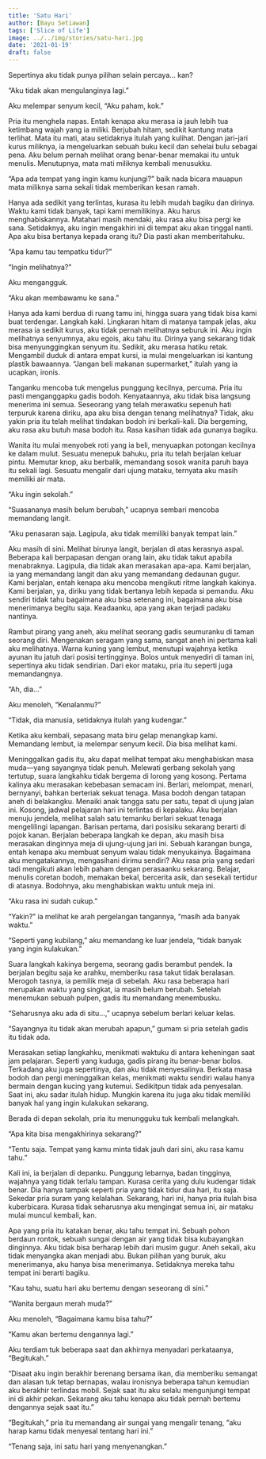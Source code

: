```yaml
---
title: 'Satu Hari'
author: [Bayu Setiawan]
tags: ['Slice of Life']
image: ../../img/stories/satu-hari.jpg
date: '2021-01-19'
draft: false
---
```

Sepertinya aku tidak punya pilihan selain percaya… kan?

“Aku tidak akan mengulanginya lagi.”

Aku melempar senyum kecil, “Aku paham, kok.”

Pria itu menghela napas. Entah kenapa aku merasa ia jauh lebih tua ketimbang wajah yang ia miliki. Berjubah hitam, sedikit kantung mata terlihat. Mata itu mati, atau setidaknya itulah yang kulihat. Dengan jari-jari kurus miliknya, ia mengeluarkan sebuah buku kecil dan sehelai bulu sebagai pena. Aku belum pernah melihat orang benar-benar memakai itu untuk menulis. Menutupnya, mata mati miliknya kembali menusukku.

“Apa ada tempat yang ingin kamu kunjungi?” baik nada bicara mauapun mata miliknya sama sekali tidak memberikan kesan ramah.

Hanya ada sedikit yang terlintas, kurasa itu lebih mudah bagiku dan dirinya. Waktu kami tidak banyak, tapi kami memilikinya. Aku harus menghabiskannya. Matahari masih mendaki, aku rasa aku bisa pergi ke sana. Setidaknya, aku ingin mengakhiri ini di tempat aku akan tinggal nanti. Apa aku bisa bertanya kepada orang itu? Dia pasti akan memberitahuku.

“Apa kamu tau tempatku tidur?”

“Ingin melihatnya?”

Aku mengangguk.

“Aku akan membawamu ke sana.”

Hanya ada kami berdua di ruang tamu ini, hingga suara yang tidak bisa kami buat terdengar. Langkah kaki. Lingkaran hitam di matanya tampak jelas, aku merasa ia sedikit kurus, aku tidak pernah melihatnya seburuk ini. Aku ingin melihatnya senyumnya, aku egois, aku tahu itu. Dirinya yang sekarang tidak bisa menyunggingkan senyum itu. Sedikit, aku merasa hatiku retak. Mengambil duduk di antara empat kursi, ia mulai mengeluarkan isi kantung plastik bawaannya. “Jangan beli makanan supermarket,” itulah yang ia ucapkan, ironis.

Tanganku mencoba tuk mengelus punggung kecilnya, percuma. Pria itu pasti menganggapku gadis bodoh. Kenyataannya, aku tidak bisa langsung menerima ini semua. Seseorang yang telah merawatku sepenuh hati terpuruk karena diriku, apa aku bisa dengan tenang melihatnya? Tidak, aku yakin pria itu telah melihat tindakan bodoh ini berkali-kali. Dia bergeming, aku rasa aku butuh masa bodoh itu. Rasa kasihan tidak ada gunanya bagiku.

Wanita itu mulai menyobek roti yang ia beli, menyuapkan potongan kecilnya ke dalam mulut. Sesuatu menepuk bahuku, pria itu telah berjalan keluar pintu. Memutar knop, aku berbalik, memandang sosok wanita paruh baya itu sekali lagi. Sesuatu mengalir dari ujung mataku, ternyata aku masih memiliki air mata.

“Aku ingin sekolah.”

“Suasananya masih belum berubah,” ucapnya sembari mencoba memandang langit.

“Aku penasaran saja. Lagipula, aku tidak memiliki banyak tempat lain.”

Aku masih di sini. Melihat birunya langit, berjalan di atas kerasnya aspal. Beberapa kali berpapasan dengan orang lain, aku tidak takut apabila menabraknya. Lagipula, dia tidak akan merasakan apa-apa. Kami berjalan, ia yang memandang langit dan aku yang memandang dedaunan gugur. Kami berjalan, entah kenapa aku mencoba mengikuti ritme langkah kakinya. Kami berjalan, ya, diriku yang tidak bertanya lebih kepada si pemandu. Aku sendiri tidak tahu bagaimana aku bisa setenang ini, bagaimana aku bisa menerimanya begitu saja. Keadaanku, apa yang akan terjadi padaku nantinya.

Rambut pirang yang aneh, aku melihat seorang gadis seumuranku di taman seorang diri. Mengenakan seragam yang sama, sangat aneh ini pertama kali aku melihatnya. Warna kuning yang lembut, menutupi wajahnya ketika ayunan itu jatuh dari posisi tertingginya. Bolos untuk menyediri di taman ini, sepertinya aku tidak sendirian. Dari ekor mataku, pria itu seperti juga memandangnya.

“Ah, dia…”

Aku menoleh, “Kenalanmu?”

“Tidak, dia manusia, setidaknya itulah yang kudengar.”

Ketika aku kembali, sepasang mata biru gelap menangkap kami. Memandang lembut, ia melempar senyum kecil. Dia bisa melihat kami. 

Meninggalkan gadis itu, aku dapat melihat tempat aku menghabiskan masa muda—yang sayangnya tidak penuh. Melewati gerbang sekolah yang tertutup, suara langkahku tidak bergema di lorong yang kosong. Pertama kalinya aku merasakan kebebasan semacam ini. Berlari, melompat, menari, bernyanyi, bahkan berteriak sekuat tenaga. Masa bodoh dengan tatapan aneh di belakangku. Menaiki anak tangga satu per satu, tepat di ujung jalan ini.
Kosong, jadwal pelajaran hari ini terlintas di kepalaku. Aku berjalan menuju jendela, melihat salah satu temanku berlari sekuat tenaga mengelilingi lapangan. Barisan pertama, dari posisiku sekarang berarti di pojok kanan. Berjalan beberapa langkah ke depan, aku masih bisa merasakan dinginnya meja di ujung-ujung jari ini. Sebuah karangan bunga, entah kenapa aku membuat senyum walau tidak menyukainya. Bagaimana aku mengatakannya, mengasihani dirimu sendiri? Aku rasa pria yang sedari tadi mengikuti akan lebih paham dengan perasaanku sekarang. Belajar, menulis coretan bodoh, memakan bekal, bercerita asik, dan sesekali tertidur di atasnya. Bodohnya, aku menghabiskan waktu untuk meja ini.

“Aku rasa ini sudah cukup.”

“Yakin?” ia melihat ke arah pergelangan tangannya, “masih ada banyak waktu.”

“Seperti yang kubilang,” aku memandang ke luar jendela, “tidak banyak yang ingin kulakukan.”

Suara langkah kakinya bergema, seorang gadis berambut pendek. Ia berjalan begitu saja ke arahku, memberiku rasa takut tidak beralasan. Merogoh tasnya, ia pemilik meja di sebelah. Aku rasa beberapa hari merupakan waktu yang singkat, ia masih belum berubah. Setelah menemukan sebuah pulpen, gadis itu memandang menembusku.

“Seharusnya aku ada di situ…,” ucapnya sebelum berlari keluar kelas.

“Sayangnya itu tidak akan merubah apapun,” gumam si pria setelah gadis itu tidak ada.

Merasakan setiap langkahku, menikmati waktuku di antara keheningan saat jam pelajaran. Seperti yang kuduga, gadis pirang itu benar-benar bolos. Terkadang aku juga sepertinya, dan aku tidak menyesalinya. Berkata masa bodoh dan pergi meninggalkan kelas, menikmati waktu sendiri walau hanya bermain dengan kucing yang kutemui. Sedikitpun tidak ada penyesalan. Saat ini, aku sadar itulah hidup. Mungkin karena itu juga aku tidak memiliki banyak hal yang ingin kulakukan sekarang.

Berada di depan sekolah, pria itu menungguku tuk kembali melangkah.

“Apa kita bisa mengakhirinya sekarang?”

“Tentu saja. Tempat yang kamu minta tidak jauh dari sini, aku rasa kamu tahu.”

Kali ini, ia berjalan di depanku. Punggung lebarnya, badan tingginya, wajahnya yang tidak terlalu tampan. Kurasa cerita yang dulu kudengar tidak benar. Dia hanya tampak seperti pria yang tidak tidur dua hari, itu saja. Sekedar pria suram yang kelalahan. Sekarang, hari ini, hanya pria itulah bisa kuberbicara. Kurasa tidak seharusnya aku mengingat semua ini, air mataku mulai muncul kembali, kan.

Apa yang pria itu katakan benar, aku tahu tempat ini. Sebuah pohon berdaun rontok, sebuah sungai dengan air yang tidak bisa kubayangkan dinginnya. Aku tidak bisa berharap lebih dari musim gugur. Aneh sekali, aku tidak menyangka akan menjadi abu. Bukan pilihan yang buruk, aku menerimanya, aku hanya bisa menerimanya. Setidaknya mereka tahu tempat ini berarti bagiku.

“Kau tahu, suatu hari aku bertemu dengan seseorang di sini.”

“Wanita bergaun merah muda?”

Aku menoleh, “Bagaimana kamu bisa tahu?”

“Kamu akan bertemu dengannya lagi.”

Aku terdiam tuk beberapa saat dan akhirnya menyadari perkataanya, “Begitukah.”

“Disaat aku ingin berakhir berenang bersama ikan, dia memberiku semangat dan alasan tuk tetap bernapas, walau ironisnya beberapa tahun kemudian aku berakhir terlindas mobil. Sejak saat itu aku selalu mengunjungi tempat ini di akhir pekan. Sekarang aku tahu kenapa aku tidak pernah bertemu dengannya sejak saat itu.”

“Begitukah,” pria itu memandang air sungai yang mengalir tenang, “aku harap kamu tidak menyesal tentang hari ini.”

“Tenang saja, ini satu hari yang menyenangkan.”
